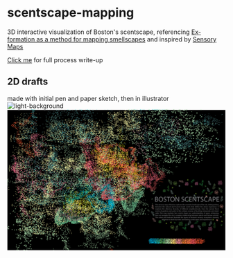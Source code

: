 # scentscape-mapping

3D interactive visualization of Boston's scentscape, referencing [Ex-formation as a method for mapping smellscapes](https://www.tandfonline.com/doi/abs/10.1080/20557132.2015.1163081?journalCode=rfcd20) and inspired by [Sensory Maps](https://sensorymaps.com/page/3/)

[Click me](https://medium.com/p/2f51ed0) for full process write-up

## 2D drafts 
made with initial pen and paper sketch, then in illustrator 
![light-background](https://github.com/susiesyli/scentscape-mapping/blob/7efe12233e9fb3b384bfd8a656d25579f84a7b18/images/light-preview.png)
![dark-background](https://github.com/susiesyli/scentscape-mapping/blob/51d980a4c86b72cdb3b6b82d11efd7c75d067d25/images/sensory-map-color.jpg)
